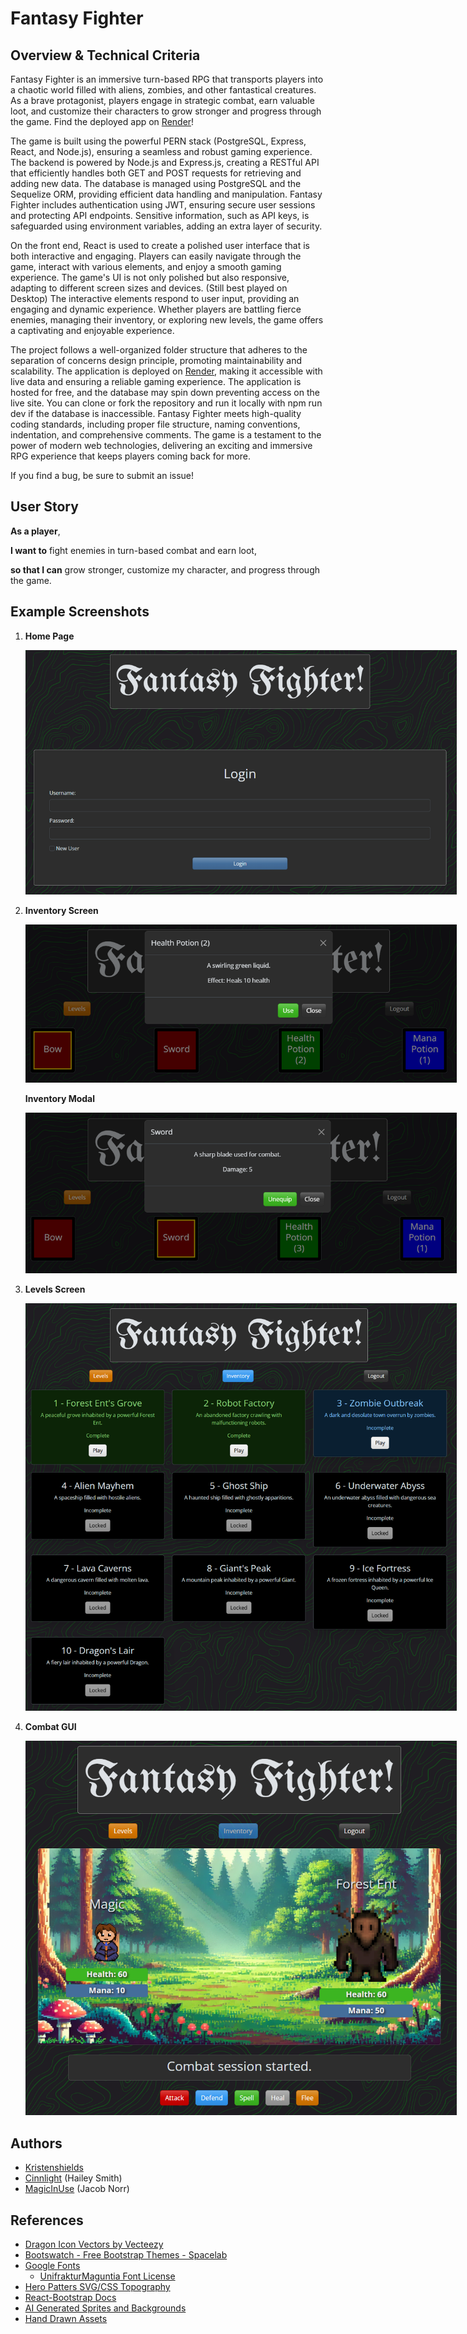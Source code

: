 # Fantasy Fighter

## Overview & Technical Criteria

Fantasy Fighter is an immersive turn-based RPG that transports players into a chaotic world filled with aliens, zombies, and other fantastical creatures. As a brave protagonist, players engage in strategic combat, earn valuable loot, and customize their characters to grow stronger and progress through the game. Find the deployed app on [Render](https://project-2-c43n.onrender.com/)!

The game is built using the powerful PERN stack (PostgreSQL, Express, React, and Node.js), ensuring a seamless and robust gaming experience. The backend is powered by Node.js and Express.js, creating a RESTful API that efficiently handles both GET and POST requests for retrieving and adding new data. The database is managed using PostgreSQL and the Sequelize ORM, providing efficient data handling and manipulation. Fantasy Fighter includes authentication using JWT, ensuring secure user sessions and protecting API endpoints. Sensitive information, such as API keys, is safeguarded using environment variables, adding an extra layer of security.

On the front end, React is used to create a polished user interface that is both interactive and engaging. Players can easily navigate through the game, interact with various elements, and enjoy a smooth gaming experience. The game's UI is not only polished but also responsive, adapting to different screen sizes and devices. (Still best played on Desktop) The interactive elements respond to user input, providing an engaging and dynamic experience. Whether players are battling fierce enemies, managing their inventory, or exploring new levels, the game offers a captivating and enjoyable experience.

The project follows a well-organized folder structure that adheres to the separation of concerns design principle, promoting maintainability and scalability. The application is deployed on [Render](https://project-2-c43n.onrender.com/), making it accessible with live data and ensuring a reliable gaming experience. The application is hosted for free, and the database may spin down preventing access on the live site. You can clone or fork the repository and run it locally with npm run dev if the database is inaccessible. Fantasy Fighter meets high-quality coding standards, including proper file structure, naming conventions, indentation, and comprehensive comments. The game is a testament to the power of modern web technologies, delivering an exciting and immersive RPG experience that keeps players coming back for more.

If you find a bug, be sure to submit an issue!

## User Story

**As a player**,

**I want to** fight enemies in turn-based combat and earn loot,

**so that I can** grow stronger, customize my character, and progress through the game.

## Example Screenshots

1. **Home Page**

   <a href="./screenshots/login.png" target="_blank">
     <img src="./screenshots/login.png" alt="Home Page" style="max-width: 690px;">
   </a>

2. **Inventory Screen**

   <a href="./screenshots/inventory.png" target="_blank">
     <img src="./screenshots/inventory.png" alt="Inventory Screen" style="max-width: 690px;">
   </a>

   **Inventory Modal**

   <a href="./screenshots/inventory2.png" target="_blank">
     <img src="./screenshots/inventory2.png" alt="Inventory Modal" style="max-width: 690px;">
   </a>

3. **Levels Screen**

   <a href="./screenshots/levels.png" target="_blank">
     <img src="./screenshots/levels.png" alt="Levels Screen" style="max-width: 690px;">
   </a>

4. **Combat GUI**

    <a href="./screenshots/combat.png" target="_blank">
      <img src="./screenshots/combat.png" alt="Combat Screen" style="max-width: 690px;">
    </a>

## Authors

- [Kristenshields](https://github.com/Kristenshields)
- [Cinnlight](https://github.com/Cinnlight) (Hailey Smith)
- [MagicInUse](https://github.com/MagicInUse) (Jacob Norr)

## References

- [Dragon Icon Vectors by Vecteezy](https://www.vecteezy.com/free-vector/dragon-icon)
- [Bootswatch - Free Bootstrap Themes - Spacelab](https://bootswatch.com/spacelab)
- [Google Fonts](https://fonts.google.com/)
  - [UnifrakturMaguntia Font License](https://fonts.google.com/specimen/UnifrakturMaguntia/license)
- [Hero Patters SVG/CSS Topography](https://heropatterns.com/)
- [React-Bootstrap Docs](https://react-bootstrap.netlify.app/docs/)
- [AI Generated Sprites and Backgrounds ](https://openai.com/index/dall-e-3/)
- [Hand Drawn Assets](https://www.ashestoashlyn.com/)
